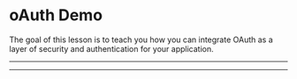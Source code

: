 # oAuth Demo
The goal of this lesson is to teach you how you can integrate OAuth as a layer of security and authentication for your application.

---
---

